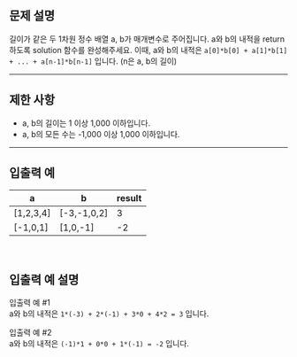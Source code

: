 ## 문제 설명

길이가 같은 두 1차원 정수 배열 a, b가 매개변수로 주어집니다. a와 b의 내적을 return 하도록 solution 함수를 완성해주세요.
이때, a와 b의 내적은 ```a[0]*b[0] + a[1]*b[1] + ... + a[n-1]*b[n-1]``` 입니다. (n은 a, b의 길이)

---

## 제한 사항

- a, b의 길이는 1 이상 1,000 이하입니다.
- a, b의 모든 수는 -1,000 이상 1,000 이하입니다.

---

## 입출력 예
a|b|result
|---|---|---|
[1,2,3,4]|[-3,-1,0,2]|3
[-1,0,1]|[1,0,-1]|-2

<br>

## 입출력 예 설명

입출력 예 #1\
a와 b의 내적은 ```1*(-3) + 2*(-1) + 3*0 + 4*2 = 3``` 입니다.

입출력 예 #2\
a와 b의 내적은 ```(-1)*1 + 0*0 + 1*(-1) = -2``` 입니다.